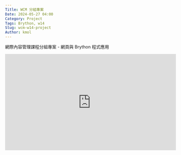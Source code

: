 ```yaml
---
Title: WCM 分組專案
Date: 2024-05-27 04:00
Category: Project
Tags: Brython, w14
Slug: wcm-w14-project
Author: kmol
---
```


網際內容管理課程分組專案 - 網頁與 Brython 程式應用

<!-- PELICAN_END_SUMMARY -->

<iframe width="560" height="315" src="https://www.youtube.com/embed/jbRAHan2CM4?si=fuvLrI-zO4UJIZyD" title="YouTube video player" frameborder="0" allow="accelerometer; autoplay; clipboard-write; encrypted-media; gyroscope; picture-in-picture; web-share" referrerpolicy="strict-origin-when-cross-origin" allowfullscreen></iframe>
